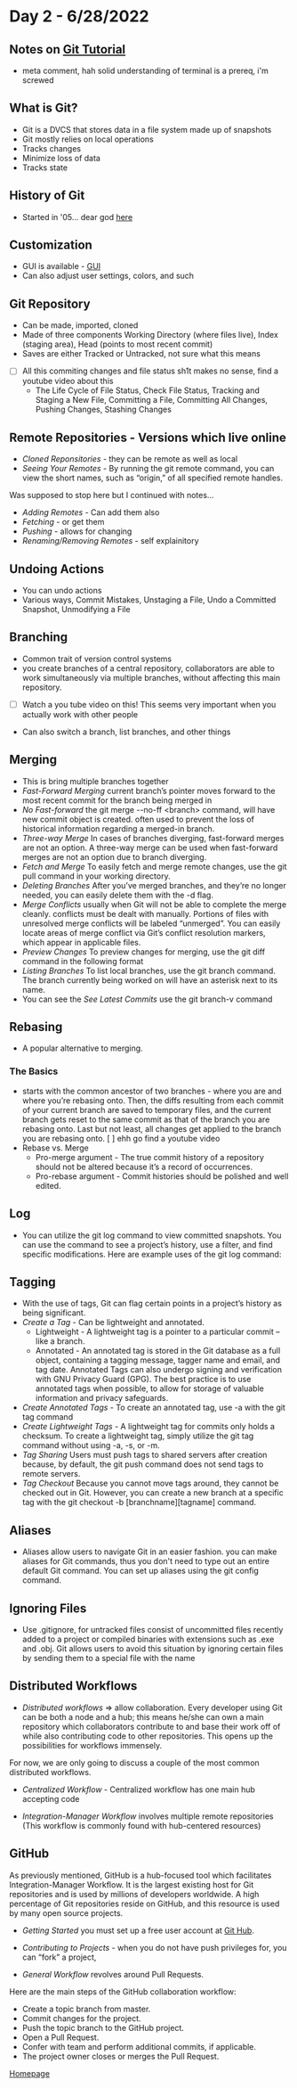 # Day 2 - 6/28/2022

## Notes on [Git Tutorial](https://blog.udemy.com/git-tutorial-a-comprehensive-guide/)

- meta comment, hah solid understanding of terminal is a prereq, i'm screwed

## What is Git?

- Git is a DVCS that stores data in a file system made up of snapshots
- Git mostly relies on local operations
- Tracks changes
- Minimize loss of data
- Tracks state

## History of Git

- Started in '05... dear god [here](https://en.wikipedia.org/wiki/GitHub)

## Customization

- GUI is available - [GUI](https://git-scm.com/downloads/guis)
- Can also adjust user settings, colors, and such

## Git Repository

- Can be made, imported, cloned
- Made of three components Working Directory (where files live), Index (staging area), Head (points to most recent commit)
- Saves are either Tracked or Untracked, not sure what this means
- [ ] All this commiting changes and file status sh1t makes no sense, find a youtube video about this
  - The Life Cycle of File Status, Check File Status, Tracking and Staging a New File, Committing a File, Committing All Changes, Pushing Changes, Stashing Changes

## Remote Repositories - Versions which live online

- _Cloned Reponsitories_ - they can be remote as well as local
- _Seeing Your Remotes_ - By running the git remote command, you can view the short names, such as “origin,” of all specified remote handles.

Was supposed to stop here but I continued with notes...

- _Adding Remotes_ - Can add them also
- _Fetching_ - or get them
- _Pushing_ - allows for changing
- _Renaming/Removing Remotes_ - self explainitory

## Undoing Actions

- You can undo actions
- Various ways, Commit Mistakes, Unstaging a File, Undo a Committed Snapshot, Unmodifying a File

## Branching

- Common trait of version control systems
- you create branches of a central repository, collaborators are able to work simultaneously via multiple branches, without affecting this main repository.
- [ ] Watch a you tube video on this! This seems very important when you actually work with other people
- Can also switch a branch, list branches, and other things

## Merging

- This is bring multiple branches together
- _Fast-Forward Merging_ current branch’s pointer moves forward to the most recent commit for the branch being merged in
- _No Fast-forward_ the git merge --no-ff \<branch> command, will have new commit object is created. often used to prevent the loss of historical information regarding a merged-in branch.
- _Three-way Merge_ In cases of branches diverging, fast-forward merges are not an option. A three-way merge can be used when fast-forward merges are not an option due to branch diverging.
- _Fetch and Merge_ To easily fetch and merge remote changes, use the git pull command in your working directory.
- _Deleting Branches_ After you’ve merged branches, and they’re no longer needed, you can easily delete them with the -d flag.
- _Merge Conflicts_ usually when Git will not be able to complete the merge cleanly. conflicts must be dealt with manually. Portions of files with unresolved merge conflicts will be labeled “unmerged”. You can easily locate areas of merge conflict via Git’s conflict resolution markers, which appear in applicable files.
- _Preview Changes_ To preview changes for merging, use the git diff command in the following format
- _Listing Branches_ To list local branches, use the git branch command. The branch currently being worked on will have an asterisk next to its name.
- You can see the _See Latest Commits_ use the git branch-v command

## Rebasing

- A popular alternative to merging.

### The Basics

- starts with the common ancestor of two branches - where you are and where you’re rebasing onto. Then, the diffs resulting from each commit of your current branch are saved to temporary files, and the current branch gets reset to the same commit as that of the branch you are rebasing onto. Last but not least, all changes get applied to the branch you are rebasing onto.
[ ] ehh go find a youtube video
- Rebase vs. Merge
  - Pro-merge argument - The true commit history of a repository should not be altered because it’s a record of occurrences.
  - Pro-rebase argument - Commit histories should be polished and well edited.

## Log

- You can utilize the git log command to view committed snapshots. You can use the command to see a project’s history, use a filter, and find specific modifications. Here are example uses of the git log command:

## Tagging

- With the use of tags, Git can flag certain points in a project’s history as being significant.
- _Create a Tag_ - Can be lightweight and annotated.
  - Lightweight - A lightweight tag is a pointer to a particular commit – like a branch.
  - Annotated - An annotated tag is stored in the Git database as a full object, containing a tagging message, tagger name and email, and tag date. Annotated Tags can also undergo signing and verification with GNU Privacy Guard (GPG). The best practice is to use annotated tags when possible, to allow for storage of valuable information and privacy safeguards.
- _Create Annotated Tags_ - To create an annotated tag, use -a with the git tag command
- _Create Lightweight Tags_ - A lightweight tag for commits only holds a checksum. To create a lightweight tag, simply utilize the git tag command without using -a, -s, or -m.
- _Tag Sharing_ Users must push tags to shared servers after creation because, by default, the git push command does not send tags to remote servers.
- _Tag Checkout_ Because you cannot move tags around, they cannot be checked out in Git. However, you can create a new branch at a specific tag with the git checkout -b [branchname][tagname] command.

## Aliases

- Aliases allow users to navigate Git in an easier fashion. you can make aliases for Git commands, thus you don't need to type out an entire default Git command. You can set up aliases using the git config command.

## Ignoring Files

- Use .gitignore, for untracked files consist of uncommitted files recently added to a project or compiled binaries with extensions such as .exe and .obj. Git allows users to avoid this situation by ignoring certain files by sending them to a special file with the name

## Distributed Workflows

- _Distributed workflows_ => allow collaboration. Every developer using Git can be both a node and a hub; this means he/she can own a main repository which collaborators contribute to and base their work off of while also contributing code to other repositories. This opens up the possibilities for workflows immensely.

For now, we are only going to discuss a couple of the most common distributed workflows.

- _Centralized Workflow_ - Centralized workflow has one main hub accepting code

- _Integration-Manager Workflow_ involves multiple remote repositories (This workflow is commonly found with hub-centered resources)

## GitHub

As previously mentioned, GitHub is a hub-focused tool which facilitates Integration-Manager Workflow. It is the largest existing host for Git repositories and is used by millions of developers worldwide. A high percentage of Git repositories reside on GitHub, and this resource is used by many open source projects.

- _Getting Started_ you must set up a free user account at [Git Hub](https://github.com).

- _Contributing to Projects_ - when you do not have push privileges for, you can “fork” a project,

- _General Workflow_ revolves around Pull Requests.

Here are the main steps of the GitHub collaboration workflow:

- Create a topic branch from master.
- Commit changes for the project.
- Push the topic branch to the GitHub project.
- Open a Pull Request.
- Confer with team and perform additional commits, if applicable.
- The project owner closes or merges the Pull Request.

[Homepage](https://briansward.github.io/reading-notes/)
